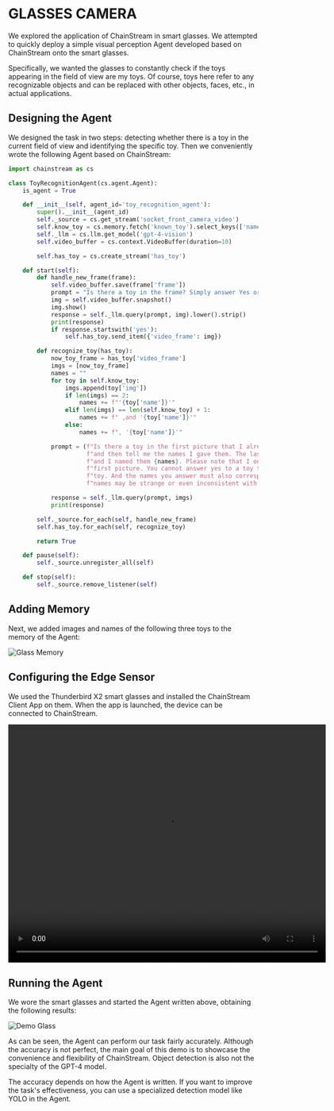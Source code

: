 # GLASSES CAMERA

We explored the application of ChainStream in smart glasses. We attempted to quickly deploy a simple visual perception Agent developed based on ChainStream onto the smart glasses.

Specifically, we wanted the glasses to constantly check if the toys appearing in the field of view are my toys. Of course, toys here refer to any recognizable objects and can be replaced with other objects, faces, etc., in actual applications.

## Designing the Agent

We designed the task in two steps: detecting whether there is a toy in the current field of view and identifying the specific toy. Then we conveniently wrote the following Agent based on ChainStream:

```python
import chainstream as cs

class ToyRecognitionAgent(cs.agent.Agent):
    is_agent = True

    def __init__(self, agent_id='toy_recognition_agent'):
        super().__init__(agent_id)
        self._source = cs.get_stream('socket_front_camera_video')
        self.know_toy = cs.memory.fetch('known_toy').select_keys(['name', 'img'])
        self._llm = cs.llm.get_model('gpt-4-vision')
        self.video_buffer = cs.context.VideoBuffer(duration=10)

        self.has_toy = cs.create_stream('has_toy')

    def start(self):
        def handle_new_frame(frame):
            self.video_buffer.save(frame['frame'])
            prompt = "Is there a toy in the frame? Simply answer Yes or No"
            img = self.video_buffer.snapshot()
            img.show()
            response = self._llm.query(prompt, img).lower().strip()
            print(response)
            if response.startswith('yes'):
                self.has_toy.send_item({'video_frame': img})

        def recognize_toy(has_toy):
            now_toy_frame = has_toy['video_frame']
            imgs = [now_toy_frame]
            names = ""
            for toy in self.know_toy:
                imgs.append(toy['img'])
                if len(imgs) == 2:
                    names += f"'{toy['name']}'"
                elif len(imgs) == len(self.know_toy) + 1:
                    names += f" ,and '{toy['name']}'"
                else:
                    names += f", '{toy['name']}'"

            prompt = (f"Is there a toy in the first picture that I already recognize? If so, please answer yes first, "
                      f"and then tell me the names I gave them. The last few pictures are all the toys I know, "
                      f"and I named them {names}. Please note that I only recognize the toys shown except for the "
                      f"first picture. You cannot answer yes to a toy that is not on display even if you know the "
                      f"toy. And the names you answer must also correspond to the names I chose, even though these "
                      f"names may be strange or even inconsistent with common cognition.")

            response = self._llm.query(prompt, imgs)
            print(response)

        self._source.for_each(self, handle_new_frame)
        self.has_toy.for_each(self, recognize_toy)

        return True

    def pause(self):
        self._source.unregister_all(self)

    def stop(self):
        self._source.remove_listener(self)
```

## Adding Memory

Next, we added images and names of the following three toys to the memory of the Agent:

<img src="../../img/demo_glass_memory.png" alt="Glass Memory">

## Configuring the Edge Sensor

We used the Thunderbird X2 smart glasses and installed the ChainStream Client App on them. When the app is launched, the device can be connected to ChainStream.

<video src="../../img/demo_glass_video.mp4" width="640" height="480" controls></video>

## Running the Agent

We wore the smart glasses and started the Agent written above, obtaining the following results:

<img src="../../img/demo_glass.png" alt="Demo Glass">

As can be seen, the Agent can perform our task fairly accurately. Although the accuracy is not perfect, the main goal of this demo is to showcase the convenience and flexibility of ChainStream. Object detection is also not the specialty of the GPT-4 model.

The accuracy depends on how the Agent is written. If you want to improve the task's effectiveness, you can use a specialized detection model like YOLO in the Agent.